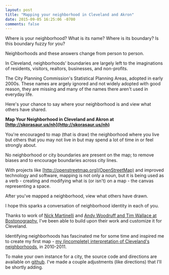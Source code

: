 ```yaml
---
layout: post
title: "Mapping your neighborhood in Cleveland and Akron" 
date: 2015-09-05 16:25:06 -0700
comments: false
---
```


Where is your neighborhood? What is its name? Where is its boundary? Is this boundary fuzzy for you? 

Neighborhoods and these answers change from person to person. 

In Cleveland, neighborhoods' boundaries are largely left to the imaginations of residents, visitors, realtors, businesses, and non-profits. 

The City Planning Commission's Statistical Planning Areas, adopted in early 2000s. These names are argely ignored and not widely adopted with good reason, they are missing and many of the names there aren't used in everyday life. 

Here's your chance to say where your neighborhood is and view what others have shared. 

**Map Your Neighborhood in Cleveland and Akron at [http://skorasaur.us/nh](http://skorasaur.us/nh)**


You're encouraged to map (that is draw) the neighborhood where you live but others that you may not live in but may spend a lot of time in or feel strongly about. 

No neighborhood or city boundaries are present on the map; to remove biases and to encourage boundaries across city lines. 

With projects like [http://openstreetmap.org](OpenStreetMap) and improved technology and software, mapping is not only a noun, but it is being used as a verb - creating and modifying what is (or isn't) on a map - the canvas representing a space. 


After you've mapped a neighborhood, view what others have drawn.

I hope this sparks a conversation of neighborhood identity in each of you. 

Thanks to work of [Nick Martinelli](http://pnwmaps.com/neighborhoods/) and [Andy Woodruff and Tim Wallace at Bostonography](http://bostonography.com/2015/map-your-neighborhood-again/), I've been able to build upon their work and customize it for Cleveland.

Identifying neighborhoods has fascinated me for some time and inspired me to create my first map - [my (incomplete) interpretation of Cleveland's neighborhoods](https://skorasaurus.wordpress.com/cleveland-neighborhood-map/), in 2010-2011.

To make your own instance for a city, the source code and directions are available on [github](https://github.com/enam/neighborhoods/). I've made a couple adjustments (like directions) that I'll be shortly adding. 
